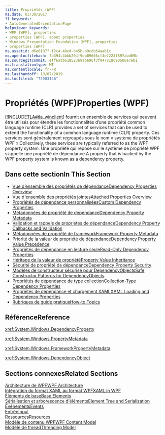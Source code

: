 ```yaml
---
title: Propriétés (WPF)
ms.date: 03/30/2017
f1_keywords:
- AutoGeneratedOrientationPage
helpviewer_keywords:
- WPF [WPF], properties
- properties [WPF], about properties
- Windows Presentation Foundation [WPF], properties
- properties [WPF]
ms.assetid: d6e0197f-f2c4-48ed-b45b-b9cdb64aab1c
ms.openlocfilehash: 7b394c4bbb294f9eb09666cf3e2223f897abd09b
ms.sourcegitcommit: eff6adb61852369ab690f3f047818c90580e7eb1
ms.translationtype: MT
ms.contentlocale: fr-FR
ms.lasthandoff: 10/07/2019
ms.locfileid: "72003146"
---
```

# <a name="properties-wpf"></a><span data-ttu-id="ff088-102">Propriétés (WPF)</span><span class="sxs-lookup"><span data-stu-id="ff088-102">Properties (WPF)</span></span>
[!INCLUDE[TLA#tla_winclient](../../../../includes/tlasharptla-winclient-md.md)] <span data-ttu-id="ff088-103">fournit un ensemble de services qui peuvent être utilisés pour étendre les fonctionnalités d’une propriété common language runtime (CLR).</span><span class="sxs-lookup"><span data-stu-id="ff088-103">provides a set of services that can be used to extend the functionality of a common language runtime (CLR) property.</span></span> <span data-ttu-id="ff088-104">Ces services sont généralement regroupés sous le nom « système de propriétés WPF ».</span><span class="sxs-lookup"><span data-stu-id="ff088-104">Collectively, these services are typically referred to as the WPF property system.</span></span> <span data-ttu-id="ff088-105">Une propriété qui repose sur le système de propriété WPF s’appelle une propriété de dépendance.</span><span class="sxs-lookup"><span data-stu-id="ff088-105">A property that is backed by the WPF property system is known as a dependency property.</span></span>  
  
## <a name="in-this-section"></a><span data-ttu-id="ff088-106">Dans cette section</span><span class="sxs-lookup"><span data-stu-id="ff088-106">In This Section</span></span>  

- [<span data-ttu-id="ff088-107">Vue d’ensemble des propriétés de dépendance</span><span class="sxs-lookup"><span data-stu-id="ff088-107">Dependency Properties Overview</span></span>](dependency-properties-overview.md)
- [<span data-ttu-id="ff088-108">Vue d'ensemble des propriétés jointes</span><span class="sxs-lookup"><span data-stu-id="ff088-108">Attached Properties Overview</span></span>](attached-properties-overview.md)
- [<span data-ttu-id="ff088-109">Propriétés de dépendance personnalisées</span><span class="sxs-lookup"><span data-stu-id="ff088-109">Custom Dependency Properties</span></span>](custom-dependency-properties.md)
- [<span data-ttu-id="ff088-110">Métadonnées de propriété de dépendance</span><span class="sxs-lookup"><span data-stu-id="ff088-110">Dependency Property Metadata</span></span>](dependency-property-metadata.md)
- [<span data-ttu-id="ff088-111">Validation et rappels de propriétés de dépendance</span><span class="sxs-lookup"><span data-stu-id="ff088-111">Dependency Property Callbacks and Validation</span></span>](dependency-property-callbacks-and-validation.md)
- [<span data-ttu-id="ff088-112">Métadonnées de propriété de framework</span><span class="sxs-lookup"><span data-stu-id="ff088-112">Framework Property Metadata</span></span>](framework-property-metadata.md)
- [<span data-ttu-id="ff088-113">Priorité de la valeur de propriété de dépendance</span><span class="sxs-lookup"><span data-stu-id="ff088-113">Dependency Property Value Precedence</span></span>](dependency-property-value-precedence.md)
- [<span data-ttu-id="ff088-114">Propriétés de dépendance en lecture seule</span><span class="sxs-lookup"><span data-stu-id="ff088-114">Read-Only Dependency Properties</span></span>](read-only-dependency-properties.md)
- [<span data-ttu-id="ff088-115">Héritage de la valeur de propriété</span><span class="sxs-lookup"><span data-stu-id="ff088-115">Property Value Inheritance</span></span>](property-value-inheritance.md)
- [<span data-ttu-id="ff088-116">Sécurité de propriété de dépendance</span><span class="sxs-lookup"><span data-stu-id="ff088-116">Dependency Property Security</span></span>](dependency-property-security.md)
- [<span data-ttu-id="ff088-117">Modèles de constructeur sécurisé pour DependencyObjects</span><span class="sxs-lookup"><span data-stu-id="ff088-117">Safe Constructor Patterns for DependencyObjects</span></span>](safe-constructor-patterns-for-dependencyobjects.md)
- [<span data-ttu-id="ff088-118">Propriétés de dépendance de type collection</span><span class="sxs-lookup"><span data-stu-id="ff088-118">Collection-Type Dependency Properties</span></span>](collection-type-dependency-properties.md)
- [<span data-ttu-id="ff088-119">Propriétés de dépendance et chargement XAML</span><span class="sxs-lookup"><span data-stu-id="ff088-119">XAML Loading and Dependency Properties</span></span>](xaml-loading-and-dependency-properties.md)
- [<span data-ttu-id="ff088-120">Rubriques de guide pratique</span><span class="sxs-lookup"><span data-stu-id="ff088-120">How-to Topics</span></span>](properties-how-to-topics.md)
  
## <a name="reference"></a><span data-ttu-id="ff088-121">Référence</span><span class="sxs-lookup"><span data-stu-id="ff088-121">Reference</span></span>  
 <xref:System.Windows.DependencyProperty>  
  
 <xref:System.Windows.PropertyMetadata>  
  
 <xref:System.Windows.FrameworkPropertyMetadata>  
  
 <xref:System.Windows.DependencyObject>  
  
## <a name="related-sections"></a><span data-ttu-id="ff088-122">Sections connexes</span><span class="sxs-lookup"><span data-stu-id="ff088-122">Related Sections</span></span>  
 [<span data-ttu-id="ff088-123">Architecture de WPF</span><span class="sxs-lookup"><span data-stu-id="ff088-123">WPF Architecture</span></span>](wpf-architecture.md)  
  [<span data-ttu-id="ff088-124">Intégration du format XAML au format WPF</span><span class="sxs-lookup"><span data-stu-id="ff088-124">XAML in WPF</span></span>](xaml-in-wpf.md)  
  [<span data-ttu-id="ff088-125">Éléments de base</span><span class="sxs-lookup"><span data-stu-id="ff088-125">Base Elements</span></span>](base-elements.md)  
  [<span data-ttu-id="ff088-126">Sérialisation et arborescence d'éléments</span><span class="sxs-lookup"><span data-stu-id="ff088-126">Element Tree and Serialization</span></span>](element-tree-and-serialization.md)  
  [<span data-ttu-id="ff088-127">Événements</span><span class="sxs-lookup"><span data-stu-id="ff088-127">Events</span></span>](events-wpf.md)  
  [<span data-ttu-id="ff088-128">Entrée</span><span class="sxs-lookup"><span data-stu-id="ff088-128">Input</span></span>](input-wpf.md)  
  [<span data-ttu-id="ff088-129">Ressources</span><span class="sxs-lookup"><span data-stu-id="ff088-129">Resources</span></span>](resources-wpf.md)  
  [<span data-ttu-id="ff088-130">Modèle de contenu WPF</span><span class="sxs-lookup"><span data-stu-id="ff088-130">WPF Content Model</span></span>](../controls/wpf-content-model.md)  
  [<span data-ttu-id="ff088-131">Modèle de thread</span><span class="sxs-lookup"><span data-stu-id="ff088-131">Threading Model</span></span>](threading-model.md)

